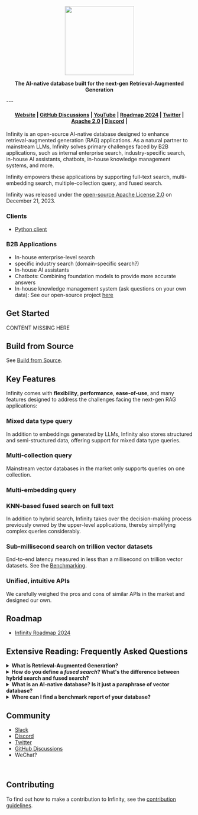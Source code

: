 
<div align="center">
  <img width="187" src="https://user-images.githubusercontent.com/93570324/234292265-889228a8-7a68-4e2d-b891-f75262410af1.png"/>
</div>

<p align="center">
    <b>The AI-native database built for the next-gen Retrieval-Augmented Generation</b>
</p>
---
<h4 align="center">
  <a href="https://www.example.com">Website</a> |
  <a href="https://www.example.com">GitHub Discussions</a> |
  <a href="https://www.youtube.com/@InfiniFlow-AI">YouTube</a> |
  <a href="https://www.meilisearch.com/pricing?utm_campaign=oss&utm_source=github&utm_medium=meilisearch&utm_content=nav">Roadmap 2024</a> |
  <a href="https://twitter.com/infiniflowai">Twitter</a> |
  <a href="https://github.com/infiniflow/infinity/blob/main/LICENSE">Apache 2.0</a> |
  <a href="https://discord.gg/6Zex37FE">Discord</a> |
</h4>


Infinity is an open-source AI-native database designed to enhance retrieval-augmented generation (RAG) applications. As a natural partner to mainstream LLMs, Infinity solves primary challenges faced by B2B applications, such as internal enterprise search, industry-specific search, in-house AI assistants, chatbots, in-house knowledge management systems, and more.

Infinity empowers these applications by supporting full-text search, multi-embedding search, multiple-collection query, and fused search. 

Infinity was released under the [open-source Apache License 2.0](https://github.com/infiniflow/infinity/blob/master/LICENSE) on December 21, 2023.

### Clients

- [Python client]()

### B2B Applications

- In-house enterprise-level search
- specific industry search (domain-specific search?)
- In-house AI assistants
- Chatbots: Combining foundation models to provide more accurate answers
- In-house knowledge management system (ask questions on your own data): See our open-source project [here]()


## Get Started

CONTENT MISSING HERE

## Build from Source

See [Build from Source](build_from_source.md).



## Key Features

Infinity comes with **flexibility**, **performance**, **ease-of-use**, and many features designed to address the challenges facing the next-gen RAG applications:

### Mixed data type query

In addition to embeddings generated by LLMs, Infinity also stores structured and semi-structured data, offering support for mixed data type queries.

### Multi-collection query

Mainstream vector databases in the market only supports queries on one collection.

### Multi-embedding query

### KNN-based fused search on full text

In addition to hybrid search, Infinity takes over the decision-making process previously owned by the upper-level applications, thereby simplifying complex queries considerably.

### Sub-millisecond search on trillion vector datasets

End-to-end latency measured in less than a millisecond on trillion vector datasets. See the [Benchmarking](https://www.example.com).

### Unified, intuitive APIs

We carefully weighed the pros and cons of similar APIs in the market and designed our own.

## Roadmap

- [Infinity Roadmap 2024]()


## Extensive Reading: Frequently Asked Questions

<details>
  <summary><b>What is Retrieval-Augmented Generation?</b></summary>
<p>Retrieval Augmented Generation (RAG) is a technique used to improve the accuracy and reliability of responses from foundation models, specifically Large Language Models (LLMs). It works by supplementing the existing LLMs with external sources of knowledge.</p>
<p>The benefits of using RAG include enhanced response quality and relevance, access to the most current and reliable facts, and the ability to verify the model's responses. It reduces the need for continuous training and updating of the LLM, thereby lowering costs. RAG relies on the use of vectors, which are mathematical representations of data, to enrich prompts with relevant external information.</p>
<p>RAG enables the retrieval of external data from a variety of sources, including document repositories, databases, and APIs. This data is then converted into a compatible format to facilitate relevancy searches. The retrieved information is added to the original user prompt, empowering the LLM to provide responses based on more relevant or up-to-date knowledge.</p>
</details>
<details>
    <summary><b>How do you define a <i>fused search</i>? What's the difference between hybrid search and fused search?</b></summary>
  <p>Hybrid search combines text and semantic (vector) queries to find more accurate and relevant results. This technique combines multiple search algorithms, such as keyword search, natural language search, and semantic search, to enhance the accuracy of search results. </p>
  <p>A hybrid search combines various search strategies, whilst a fused search goes a step further by taking over the decision-making process previously managed by the upper-level application. It merges the obtained results and returns the top K by itself.</p>
  </details>
<details>
  <summary><b>What is an AI-native database? Is it just a paraphrase of vector database?</b></summary>
<p>An AI-native database is designed specifically to address the challenges of retrieval-augmented generation (RAG), which is currently an industry standard for enhancing the accuracy and relevance of responses generated by foundation models. </p>
<p>In addition to basic vector search, an AI-vector database also offers advanced capabilities such as more full-text search, multi-vector retrieval, mixed data type query, refined data analytics, and fused search.</p>
  </details>
<details>
  <summary><b>Where can I find a benchmark report of your database?</b></summary>
 You can find a benchmark report on Infinity, the AI-native database, [here]().
  </details>

## Community

- [Slack](https://join.slack.com/t/infiniflowai/shared_invite/zt-28bstxmrq-WBW7_oyDqct~s8gnYe_6ug)
- [Discord](https://discord.gg/6Zex37FE)
- [Twitter](https://twitter.com/infiniflowai)
- [GitHub Discussions](https://github.com/infiniflow/infinity/discussions)
- WeChat?

<br />

## Contributing

To find out how to make a contribution to Infinity, see the [contribution guidelines](CONTRIBUTING.md).
